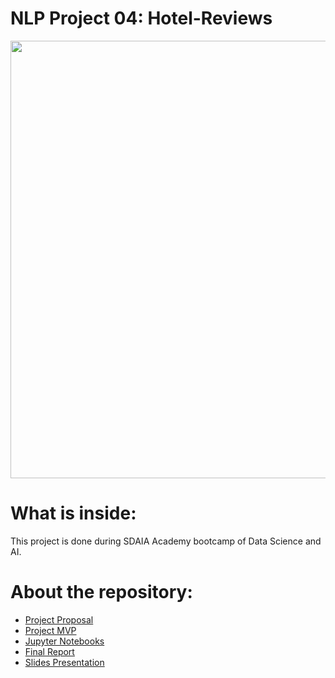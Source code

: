 # NLP Project 04: Hotel-Reviews

<p align="center" width="100%">
<img src="https://www.revinate.com/wp-content/themes/revinate-sage/resources/assets/images/product-desc/_guest-feedback-reputation.png" width="700" style="display: block; margin: 0 auto"/>
</p>


# What is inside:
This project is done during SDAIA Academy bootcamp of Data Science and AI.

# About the repository:
- [Project Proposal](https://github.com/sii78/Hotel-Reviews-NLP-Project/tree/main/Proposal)
- [Project MVP](https://github.com/sii78/Hotel-Reviews-NLP-Project/tree/main/MVP)
- [Jupyter Notebooks](https://github.com/sii78/Hotel-Reviews-NLP-Project/tree/main/Jupyter%20Notebooks)
- [Final Report](https://github.com/sii78/Hotel-Reviews-NLP-Project/tree/main/Report)
- [Slides Presentation]()
